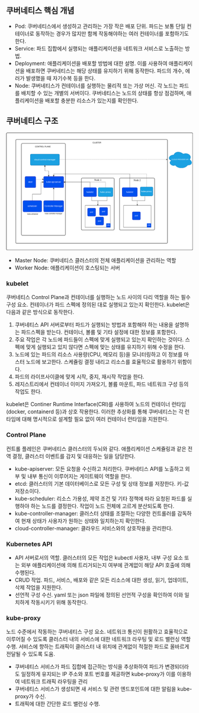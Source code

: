 ## 쿠버네티스 핵심 개념

- Pod: 쿠버네티스에서 생성하고 관리하는 가장 작은 배포 단위. 파드는 보통 단일 컨테이너로 동작하는 경우가 많지만 함께 작동해야하는 여러 컨테이너를 포함하기도 한다.
- Service: 파드 집합에서 실행되는 애플리케이션을 네트워크 서비스로 노출하는 방법.
- Deployment: 애플리케이션을 배포할 방법에 대한 설명. 이를 사용하여 애플리케이션을 배포하면 쿠버네티스는 해당 상태를 유지하기 위해 동작한다. 파드의 개수, 에러가 발생했을 때 자기수복 등을 한다.
- Node: 쿠버네티스가 컨테이너를 실행하는 물리적 또는 가상 머신. 각 노드는 파드를 배치할 수 있는 개별의 서버이다. 쿠버네티스는 노드의 상태를 항상 점검하며, 애플리케이션을 배포할 충분한 리소스가 있는지를 확인한다.

## 쿠버네티스 구조

![kubernetes-cluster-architecture](kubernetes-cluster-architecture.svg)

- Master Node: 쿠버네티스 클러스터의 전체 애플리케이션을 관리하는 역할
- Worker Node: 애플리케이션이 호스팅되는 서버

### kubelet

쿠버네티스 Control Plane과 컨테이너를 실행하는 노드 사이의 다리 역할을 하는 필수 구성 요소. 컨테이너가 파드 스펙에 정의된 대로 실행되고 있는지 확인한다. kubelet은 다음과 같은 방식으로 동작한다.

1. 쿠버네티스 API 서버로부터 파드가 실행되는 방법과 포함해야 하는 내용을 설명하는 파드스펙을 받는다. 컨테이너, 볼륨 및 기타 설정에 대한 정보를 포함한다.
2. 주요 작업은 각 노드에 파드들이 스펙에 맞게 실행되고 있는지 확인하는 것이다. 스펙에 맞게 실행되고 있지 않다면 스펙에 맞는 상태를 유지하기 위해 수정을 한다.
3. 노드에 있는 파드의 리소스 사용량(CPU, 메모리 등)을 모니터링하고 이 정보를 마스터 노드에 보고한다. 스케쥴링 결정 내리고 리소스를 효율적으로 활용하기 위함이다.
4. 파드의 라이프사이클에 맞게 시작, 중지, 재시작 작업을 한다.
5. 레지스트리에서 컨테이너 이미지 가져오기, 볼륨 마운트, 파드 네트워크 구성 등의 작업도 한다.

kubelet은 Continer Runtime Interface(CRI)를 사용하여 노드의 컨테이너 런타임(docker, containerd 등)과 상호 작용한다. 이러한 추상화를 통해 쿠버네티스는 각 런타임에 대해 명시적으로 설계할 필요 없이 여러 컨테이너 런타임을 지원한다.

### Control Plane

컨트롤 플레인은 쿠버네티스 클러스터의 두뇌와 같다. 애플리케이션 스케쥴링과 같은 전역 결정, 클러스터 이벤트를 감지 및 대응하는 일을 담당한다.

- kube-apiserver: 모든 요청을 수신하고 처리한다. 쿠버네티스 API를 노출하고 외부 및 내부 통신이 이루어지는 게이트웨이 역할을 한다.
- etcd: 클러스터의 기본 데이터베이스로 모든 구성 및 상태 정보를 저장한다. 키-값 저장소이다.
- kube-scheduler: 리소스 가용성, 제약 조건 및 기타 정책에 따라 요청된 파드를 실행하야 하는 노드를 결정한다. 작업이 노드 전체에 고르게 분산되도록 한다.
- kube-controller-manager: 클러스터 상태를 조절하는 다양한 컨트롤러를 감독하여 현재 상태가 사용자가 원하는 상태와 일치하는지 확인한다.
- cloud-controller-manager: 클라우드 서비스와의 상호작용을 관리한다.

### Kubernetes API

- API 서버로서의 역할. 클러스터의 모든 작업은 kubectl 사용자, 내부 구성 요소 또는 외부 애플리케이션에 의해 트리거되는지 여부에 관계없이 해당 API 호출에 의해 수행된다.
- CRUD 작업. 파드, 서비스, 배포와 같은 모든 리소스에 대한 생성, 읽기, 업데이트, 삭제 작업을 지원한다.
- 선언적 구성 수신. yaml 또는 json 파일에 정의된 선언적 구성을 확인하여 이와 일치하게 작동시키기 위해 동작한다.

### kube-proxy

노드 수준에서 작동하는 쿠버네티스 구성 요소. 네트워크 통신이 원활하고 효율적으로 이루어질 수 있도록 클러스터 내의 서비스에 대한 네트워크 라우팅 및 로드 밸런싱 역할 수행. 서비스에 향하는 트래픽이 클러스터 내 위치에 관계없이 적절한 파드로 올바르게 전달될 수 있도록 도움.

- 쿠버네티스 서비스가 파드 집합에 접근하는 방식을 추상화하여 파드가 변경되더라도 일정하게 유지되는 IP 주소와 포트 번호를 제공하면 kube-proxy가 이를 이용하여 네트워크 트래픽 라우팅을 관리
- 쿠버네티스 서비스가 생성되면 새 서비스 및 관련 엔드포인트에 대한 알림을 kube-proxy가 수신.
- 트래픽에 대한 간단한 로드 밸런싱 수행.